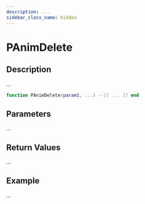 ```yaml
---
description: ...
sidebar_class_name: hidden
---
```


# PAnimDelete

## Description

...

```lua
function PAnimDelete(param1, ...) --[[ ... ]] end
```

## Parameters

...

## Return Values

...

## Example

...

